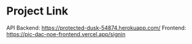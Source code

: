 # Project Link

API Backend: https://protected-dusk-54874.herokuapp.com/
Frontend: https://pic-dac-noe-frontend.vercel.app/signin
